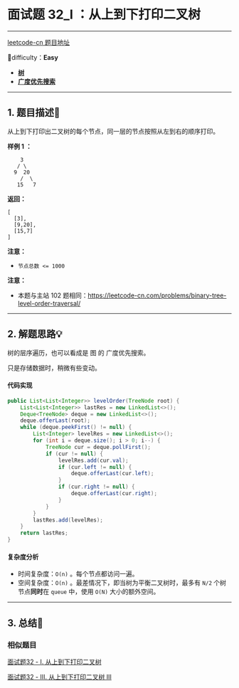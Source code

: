 # 面试题 32_I ：从上到下打印二叉树

---

[leetcode-cn 题目地址](https://leetcode-cn.com/problems/cong-shang-dao-xia-da-yin-er-cha-shu-lcof/)

📗difficulty：**Easy**	

+ **[树](https://leetcode-cn.com/tag/tree/)**
+ **[广度优先搜索](https://leetcode-cn.com/tag/breadth-first-search/)**
---

## 1. 题目描述📃

从上到下打印出二叉树的每个节点，同一层的节点按照从左到右的顺序打印。



**样例 1 ：**

```
	3
   / \
  9  20
    /  \
   15   7
```

**返回：**

```
[
  [3],
  [9,20],
  [15,7]
]
```



**注意：**

+ `节点总数 <= 1000`

**注意：**

+ 本题与主站 102 题相同：https://leetcode-cn.com/problems/binary-tree-level-order-traversal/

---

## 2. 解题思路💡

树的层序遍历，也可以看成是 图 的 广度优先搜索。

只是存储数据时，稍微有些变动。

#### 代码实现

```java
public List<List<Integer>> levelOrder(TreeNode root) {
    List<List<Integer>> lastRes = new LinkedList<>();
    Deque<TreeNode> deque = new LinkedList<>();
    deque.offerLast(root);
    while (deque.peekFirst() != null) {
        List<Integer> levelRes = new LinkedList<>();
        for (int i = deque.size(); i > 0; i--) {
            TreeNode cur = deque.pollFirst();
            if (cur != null) {
                levelRes.add(cur.val);
                if (cur.left != null) {
                    deque.offerLast(cur.left);
                }
                if (cur.right != null) {
                    deque.offerLast(cur.right);
                }
            }
        }
        lastRes.add(levelRes);
    }
    return lastRes;
}
```



#### 复杂度分析

+ 时间复杂度：`O(n)` 。每个节点都访问一遍。
+ 空间复杂度：`O(n)` 。最差情况下，即当树为平衡二叉树时，最多有 `N/2` 个树节点**同时**在 `queue` 中，使用 `O(N)` 大小的额外空间。



---

## 3. 总结🎯

### 相似题目

[面试题32 - I. 从上到下打印二叉树](https://leetcode-cn.com/problems/cong-shang-dao-xia-da-yin-er-cha-shu-lcof/)

[面试题32 - III. 从上到下打印二叉树 III](https://leetcode-cn.com/problems/cong-shang-dao-xia-da-yin-er-cha-shu-iii-lcof/)

